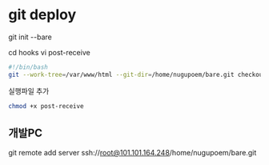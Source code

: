 # git deploy

git init --bare


cd hooks
vi post-receive

```sh
#!/bin/bash
git --work-tree=/var/www/html --git-dir=/home/nugupoem/bare.git checkout -f

```

실행파일 추가
```bash
chmod +x post-receive
```

## 개발PC

git remote add server ssh://root@101.101.164.248/home/nugupoem/bare.git
